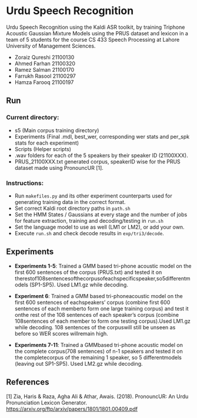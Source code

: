 # Urdu Speech Recognition
Urdu Speech Recognition using the Kaldi ASR toolkit, by training Triphone Acoustic Gaussian Mixture Models using the PRUS dataset and lexicon in a team of 5 students for the course CS 433 Speech Processing at Lahore University of Management Sciences.
- Zoraiz Qureshi 21100130
- Ahmed Farhan 21100320
- Ramez Salman 21100170
- Farrukh Rasool 21100297
- Hamza Farooq 21100197


## Run
### Current directory:
- s5 (Main corpus training directory)
- Experiments (Final .mdl, best_wer, corresponding wer stats and per_spk stats for each experiment)
- Scripts (Helper scripts)
- .wav folders for each of the 5 speakers by their speaker ID (21100XXX).
- PRUS_21100XXX.txt generated corpus, speakerID wise for the PRUS dataset made using PronouncUR [1].


### Instructions:
- Run `makefiles.py` and its other experiment counterparts used for generating training data in the correct format.
- Set correct Kaldi root directory paths in `path.sh`
- Set the HMM States / Gaussians at every stage and the number of jobs for feature extraction, training and decoding/testing in `run.sh`
- Set the language model to use as well (LM1 or LM2), or add your own.
- Execute `run.sh` and check decode results in `exp/tri3/decode`.


## Experiments
- **Experiments 1-5**: Trained a GMM based tri-phone acoustic model on the first 600 sentences of the corpus (PRUS.txt) and tested it on therestof108sentencesofthecorpusofeachspecificspeaker,so5differentmodels (SP1-SP5). Used LM1.gz while decoding.

- **Experiment 6**: Trained a GMM based tri-phoneacoustic model on the first 600 sentences of eachspeakers’ corpus (combine first 600 sentences of each memberto form one large training corpus) and test it onthe rest of the 108 sentences of each speaker’s corpus (combine 108sentences of each member to form one testing corpus).Used LM1.gz while decoding. 108 sentences of the corpuswill still be unseen as before so WER scores willremain high.

- **Experiments 7-11**: Trained a GMMbased tri-phone acoustic model on the complete corpus(708 sentences) of n-1 speakers and tested it on the completecorpus of the remaining 1 speaker, so 5 differentmodels (leaving out SP1-SP5). Used LM2.gz while decoding.


## References
[1] Zia, Haris & Raza, Agha Ali & Athar, Awais. (2018). PronouncUR: An Urdu Pronunciation Lexicon Generator. https://arxiv.org/ftp/arxiv/papers/1801/1801.00409.pdf
